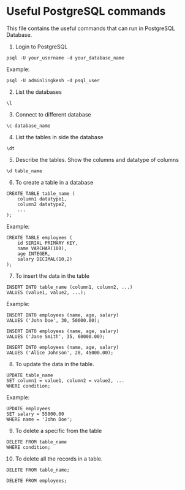# Useful PostgreSQL commands

This file contains the useful commands that can run in PostgreSQL Database.

1. Login to PostgreSQL

```
psql -U your_username -d your_database_name
```

Example:
```
psql -U adminlingkesh -d psql_user
```

2. List the databases

```
\l
```

3. Connect to different database

```
\c database_name
```

4. List the tables in side the database

```
\dt
```

5. Describe the tables. Show the columns and datatype of columns

```
\d table_name
```

6. To create a table in a database

```
CREATE TABLE table_name (
    column1 datatype1,
    column2 datatype2,
    ...
);
```

Example:
```
CREATE TABLE employees (
    id SERIAL PRIMARY KEY,
    name VARCHAR(100),
    age INTEGER,
    salary DECIMAL(10,2)
);
```

7. To insert the data in the table

```
INSERT INTO table_name (column1, column2, ...)
VALUES (value1, value2, ...);
```

Example:
```
INSERT INTO employees (name, age, salary)
VALUES ('John Doe', 30, 50000.00);

INSERT INTO employees (name, age, salary)
VALUES ('Jane Smith', 35, 60000.00);

INSERT INTO employees (name, age, salary)
VALUES ('Alice Johnson', 28, 45000.00);
```

8. To update the data in the table.

```
UPDATE table_name
SET column1 = value1, column2 = value2, ...
WHERE condition;
```
Example:
```
UPDATE employees
SET salary = 55000.00
WHERE name = 'John Doe';
```

9. To delete a specific from the table

```
DELETE FROM table_name
WHERE condition;
```

10. To delete all the records in a table.

```
DELETE FROM table_name;
```

```
DELETE FROM employees;
```
